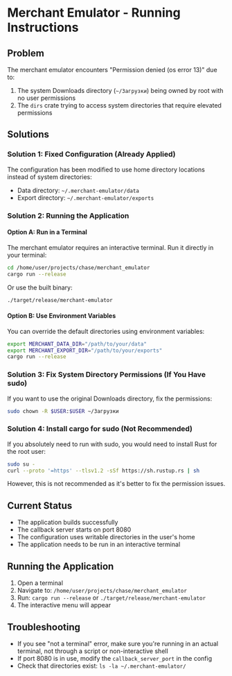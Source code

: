 # Merchant Emulator - Running Instructions

## Problem
The merchant emulator encounters "Permission denied (os error 13)" due to:
1. The system Downloads directory (`~/Загрузки`) being owned by root with no user permissions
2. The `dirs` crate trying to access system directories that require elevated permissions

## Solutions

### Solution 1: Fixed Configuration (Already Applied)
The configuration has been modified to use home directory locations instead of system directories:
- Data directory: `~/.merchant-emulator/data`
- Export directory: `~/.merchant-emulator/exports`

### Solution 2: Running the Application

#### Option A: Run in a Terminal
The merchant emulator requires an interactive terminal. Run it directly in your terminal:

```bash
cd /home/user/projects/chase/merchant_emulator
cargo run --release
```

Or use the built binary:
```bash
./target/release/merchant-emulator
```

#### Option B: Use Environment Variables
You can override the default directories using environment variables:

```bash
export MERCHANT_DATA_DIR="/path/to/your/data"
export MERCHANT_EXPORT_DIR="/path/to/your/exports"
cargo run --release
```

### Solution 3: Fix System Directory Permissions (If You Have sudo)
If you want to use the original Downloads directory, fix the permissions:

```bash
sudo chown -R $USER:$USER ~/Загрузки
```

### Solution 4: Install cargo for sudo (Not Recommended)
If you absolutely need to run with sudo, you would need to install Rust for the root user:

```bash
sudo su -
curl --proto '=https' --tlsv1.2 -sSf https://sh.rustup.rs | sh
```

However, this is not recommended as it's better to fix the permission issues.

## Current Status
- The application builds successfully
- The callback server starts on port 8080
- The configuration uses writable directories in the user's home
- The application needs to be run in an interactive terminal

## Running the Application
1. Open a terminal
2. Navigate to: `/home/user/projects/chase/merchant_emulator`
3. Run: `cargo run --release` or `./target/release/merchant-emulator`
4. The interactive menu will appear

## Troubleshooting
- If you see "not a terminal" error, make sure you're running in an actual terminal, not through a script or non-interactive shell
- If port 8080 is in use, modify the `callback_server_port` in the config
- Check that directories exist: `ls -la ~/.merchant-emulator/`